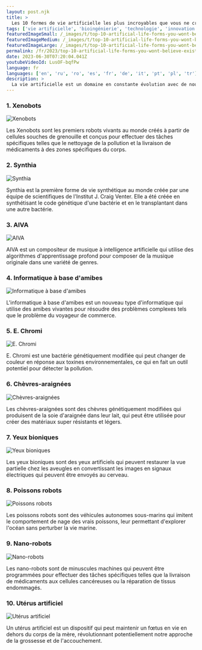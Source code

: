 ```yaml
---
layout: post.njk
title: >
  Les 10 formes de vie artificielle les plus incroyables que vous ne croirez pas exister
tags: ['vie artificielle', 'bioingénierie', 'technologie', 'innovation']
featuredImageSmall: /_images/t/top-10-artificial-life-forms-you-wont-believe-exist-cover-fr-small.webp
featuredImageMedium: /_images/t/top-10-artificial-life-forms-you-wont-believe-exist-cover-fr-medium.webp
featuredImageLarge: /_images/t/top-10-artificial-life-forms-you-wont-believe-exist-cover-fr-large.webp
permalink: /fr/2023/top-10-artificial-life-forms-you-wont-believe-exist.html
date: 2023-06-30T07:20:04.041Z
youtubeVideoId: LusOF-bqfPw
language: fr
languages: ['en', 'ru', 'ro', 'es', 'fr', 'de', 'it', 'pt', 'pl', 'tr']
description: >
  La vie artificielle est un domaine en constante évolution avec de nouvelles découvertes chaque jour. Voici quelques-unes des formes de vie artificielle les plus fascinantes et les plus incroyables jamais créées.
---
```


### 1. Xenobots

![Xenobots](/_images/b/be1d52f7dd6b83c0da8d07f95090b890-medium.webp)

Les Xenobots sont les premiers robots vivants au monde créés à partir de cellules souches de grenouille et conçus pour effectuer des tâches spécifiques telles que le nettoyage de la pollution et la livraison de médicaments à des zones spécifiques du corps.

### 2. Synthia

![Synthia](/_images/a/a772680556b706204d8b3efcd53e7407-medium.webp)

Synthia est la première forme de vie synthétique au monde créée par une équipe de scientifiques de l'Institut J. Craig Venter. Elle a été créée en synthétisant le code génétique d'une bactérie et en le transplantant dans une autre bactérie.

### 3. AIVA

![AIVA](/_images/c/c6e54d768445cb4cc52454b3d7c19d61-medium.webp)

AIVA est un compositeur de musique à intelligence artificielle qui utilise des algorithmes d'apprentissage profond pour composer de la musique originale dans une variété de genres.

### 4. Informatique à base d'amibes

![Informatique à base d'amibes](/_images/d/dfe5fae75db2b88e36bb398c1978184d-medium.webp)

L'informatique à base d'amibes est un nouveau type d'informatique qui utilise des amibes vivantes pour résoudre des problèmes complexes tels que le problème du voyageur de commerce.

### 5. E. Chromi

![E. Chromi](/_images/7/7140ce2461d9c2985d4e7803313c645f-medium.webp)

E. Chromi est une bactérie génétiquement modifiée qui peut changer de couleur en réponse aux toxines environnementales, ce qui en fait un outil potentiel pour détecter la pollution.

### 6. Chèvres-araignées

![Chèvres-araignées](/_images/c/c1a249bf4d5db5a73c4144a258acd1b1-medium.webp)

Les chèvres-araignées sont des chèvres génétiquement modifiées qui produisent de la soie d'araignée dans leur lait, qui peut être utilisée pour créer des matériaux super résistants et légers.

### 7. Yeux bioniques

![Yeux bioniques](/_images/a/a88faeed4773e8e879c2d92f3a6be678-medium.webp)

Les yeux bioniques sont des yeux artificiels qui peuvent restaurer la vue partielle chez les aveugles en convertissant les images en signaux électriques qui peuvent être envoyés au cerveau.

### 8. Poissons robots

![Poissons robots](/_images/1/1e5ecb6a4fc0e2d581b3fde449195355-medium.webp)

Les poissons robots sont des véhicules autonomes sous-marins qui imitent le comportement de nage des vrais poissons, leur permettant d'explorer l'océan sans perturber la vie marine.

### 9. Nano-robots

![Nano-robots](/_images/b/b81b790690742d944c2fe7382f4e7fd3-medium.webp)

Les nano-robots sont de minuscules machines qui peuvent être programmées pour effectuer des tâches spécifiques telles que la livraison de médicaments aux cellules cancéreuses ou la réparation de tissus endommagés.

### 10. Utérus artificiel

![Utérus artificiel](/_images/f/f38b098aafd7119dd2f3a077f0c292be-medium.webp)

Un utérus artificiel est un dispositif qui peut maintenir un fœtus en vie en dehors du corps de la mère, révolutionnant potentiellement notre approche de la grossesse et de l'accouchement.

